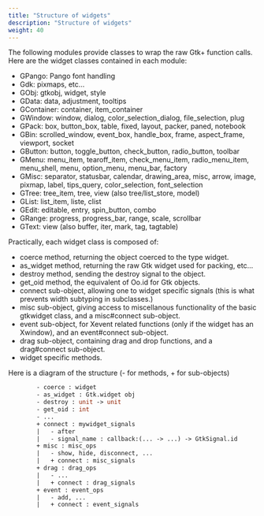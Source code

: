 ```yaml
---
title: "Structure of widgets"
description: "Structure of widgets"
weight: 40
---
```


The following modules provide classes to wrap the raw Gtk+ function calls. Here are the widget classes contained in each module:

- GPango: Pango font handling
- Gdk: pixmaps, etc...
- GObj: gtkobj, widget, style
- GData: data, adjustment, tooltips
- GContainer: container, item_container
- GWindow: window, dialog, color_selection_dialog, file_selection, plug
- GPack: box, button_box, table, fixed, layout, packer, paned, notebook
- GBin: scrolled_window, event_box, handle_box, frame, aspect_frame, viewport, socket
- GButton: button, toggle_button, check_button, radio_button, toolbar
- GMenu: menu_item, tearoff_item, check_menu_item, radio_menu_item, menu_shell, menu, option_menu, menu_bar, factory
- GMisc: separator, statusbar, calendar, drawing_area, misc, arrow, image, pixmap, label, tips_query, color_selection, font_selection
- GTree: tree_item, tree, view (also tree/list_store, model)
- GList: list_item, liste, clist
- GEdit: editable, entry, spin_button, combo
- GRange: progress, progress_bar, range, scale, scrollbar
- GText: view (also buffer, iter, mark, tag, tagtable)

Practically, each widget class is composed of:

- coerce method, returning the object coerced to the type widget.
- as_widget method, returning the raw Gtk widget used for packing, etc...
- destroy method, sending the destroy signal to the object.
- get_oid method, the equivalent of Oo.id for Gtk objects.
- connect sub-object, allowing one to widget specific signals (this is what prevents width subtyping in subclasses.)
- misc sub-object, giving access to miscellanous functionality of the basic gtkwidget class, and a misc#connect sub-object.
- event sub-object, for Xevent related functions (only if the widget has an Xwindow), and an event#connect sub-object.
- drag sub-object, containing drag and drop functions, and a drag#connect sub-object.
- widget specific methods.

Here is a diagram of the structure (- for methods, + for sub-objects)

``` ocaml
        - coerce : widget
        - as_widget : Gtk.widget obj
        - destroy : unit -> unit
        - get_oid : int
        - ...
        + connect : mywidget_signals
        |   - after
        |   - signal_name : callback:(... -> ...) -> GtkSignal.id
        + misc : misc_ops
        |   - show, hide, disconnect, ...
        |   + connect : misc_signals
        + drag : drag_ops
        |   - ...
        |   + connect : drag_signals
        + event : event_ops
        |   - add, ...
        |   + connect : event_signals
```
